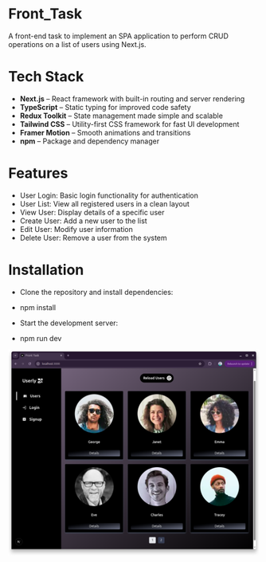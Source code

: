 # Front_Task
A front-end task to implement an SPA application to perform CRUD operations on a list of users using Next.js.

# Tech Stack

- **Next.js** – React framework with built-in routing and server rendering
- **TypeScript** – Static typing for improved code safety
- **Redux Toolkit** – State management made simple and scalable
- **Tailwind CSS** – Utility-first CSS framework for fast UI development
- **Framer Motion** – Smooth animations and transitions
- **npm** – Package and dependency manager

# Features

- User Login: Basic login functionality for authentication
- User List: View all registered users in a clean layout
- View User: Display details of a specific user
- Create User: Add a new user to the list
- Edit User: Modify user information
- Delete User: Remove a user from the system

# Installation

- Clone the repository and install dependencies:
- npm install

- Start the development server:
- npm run dev


![Preview](https://github.com/mahdireisebrahimi/Front_Task/blob/main/public/previewImages/ex1.png?raw=true)
